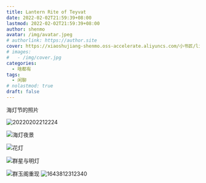 ```yaml
---
title: Lantern Rite of Teyvat
date: 2022-02-02T21:59:39+08:00
lastmod: 2022-02-02T21:59:39+08:00
author: shenmo
avatar: /img/avatar.jpeg
# authorlink: https://author.site
cover: https://xiaoshujiang-shenmo.oss-accelerate.aliyuncs.com/小书匠/liyue_amber_01.png
# images:
#   - /img/cover.jpg
categories:
  - 啥都有
tags:
  - 闲聊
# nolastmod: true
draft: false
---
```


海灯节的照片

<!--more-->




![20220202212224](https://xiaoshujiang-shenmo.oss-accelerate.aliyuncs.com/小书匠/20220202212224.png)


![海灯夜景](https://xiaoshujiang-shenmo.oss-accelerate.aliyuncs.com/小书匠/海灯夜景.png)

![花灯](https://xiaoshujiang-shenmo.oss-accelerate.aliyuncs.com/小书匠/花灯.png)

![群星与明灯](https://xiaoshujiang-shenmo.oss-accelerate.aliyuncs.com/小书匠/群星与明灯.png)

![群玉阁重现](https://xiaoshujiang-shenmo.oss-accelerate.aliyuncs.com/小书匠/群玉阁重现.png)
![1643812312340](https://xiaoshujiang-shenmo.oss-accelerate.aliyuncs.com/小书匠/1643812312340.png)